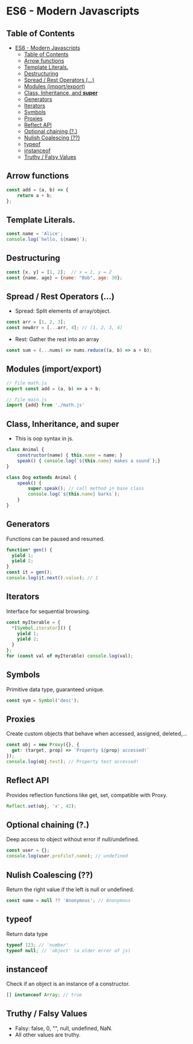 # ES6 - Modern Javascripts

## Table of Contents 
- [ES6 - Modern Javascripts](#es6---modern-javascripts)
  - [Table of Contents](#table-of-contents)
  - [Arrow functions](#arrow-functions)
  - [Template Literals.](#template-literals)
  - [Destructuring](#destructuring)
  - [Spread / Rest Operators (...)](#spread--rest-operators-)
  - [Modules (import/export)](#modules-importexport)
  - [Class, Inheritance, and **super**](#class-inheritance-and-super)
  - [Generators](#generators)
  - [Iterators](#iterators)
  - [Symbols](#symbols)
  - [Proxies](#proxies)
  - [Reflect API](#reflect-api)
  - [Optional chaining (?.)](#optional-chaining-)
  - [Nulish Coalescing (??)](#nulish-coalescing-)
  - [typeof](#typeof)
  - [instanceof](#instanceof)
  - [Truthy / Falsy Values](#truthy--falsy-values)

## Arrow functions
```js
const add = (a, b) => {
    return a + b;
};
```
## Template Literals.
```js
const name = 'Alice';
console.log(`hello, ${name}`);
```
## Destructuring 
```js
const [x, y] = [1, 2];  // x = 1, y = 2
const {name, age} = {name: "Bob", age: 30};
```
## Spread / Rest Operators (...)
- Spread: Split elements of array/object.
```js
const arr = [1, 2, 3];
const newArr = [...arr, 4]; // [1, 2, 3, 4]
```
- Rest: Gather the rest into an array
```js
const sum = (...nums) => nums.reduce((a, b) => a + b);
```
## Modules (import/export)
```js
// file math.js
export const add = (a, b) => a + b;

// file main.js
import {add} from './math.js'
```
## Class, Inheritance, and **super**
- This is oop syntax in js.
```js
class Animal {
    constructor(name) { this.name = name; }
    speak() { console.log(`${this.name} makes a sound`);}
}

class Dog extends Animal {
    speak() {
        super.speak(); // call method in base class
        console.log(`${this.name} barks`);
    }
}
```
## Generators
Functions can be paused and resumed.
```js
function* gen() {
  yield 1;
  yield 2;
}
const it = gen();
console.log(it.next().value); // 1
```

## Iterators
Interface for sequential browsing.
```js
const myIterable = {
  *[Symbol.iterator]() {
    yield 1;
    yield 2;
  }
};
for (const val of myIterable) console.log(val);
```

## Symbols
Primitive data type, guaranteed unique.
```js
const sym = Symbol('desc');
```

## Proxies
Create custom objects that behave when accessed, assigned, deleted,...
```js
const obj = new Proxy({}, {
  get: (target, prop) => `Property ${prop} accessed!`
});
console.log(obj.test); // Property test accessed!
```

## Reflect API
Provides reflection functions like get, set, compatible with Proxy.
```js
Reflect.set(obj, 'x', 42);
```

## Optional chaining (?.)
Deep access to object without error if null/undefined.
```js
const user = {};
console.log(user.profile?.name); // undefined 
```

## Nulish Coalescing (??)
Return the right value if the left is null or undefined.
```js
const name = null ?? 'Anonymous'; // Anonymous
```

## typeof 
Return data type
```js
typeof 123; // 'number'
typeof null; // 'object' (a older error of js)
```

## instanceof
Check if an object is an instance of a constructor.
```js
[] instanceof Array; // true
```

## Truthy / Falsy Values
- Falsy: false, 0, "", null, undefined, NaN.
- All other values are truthy.
